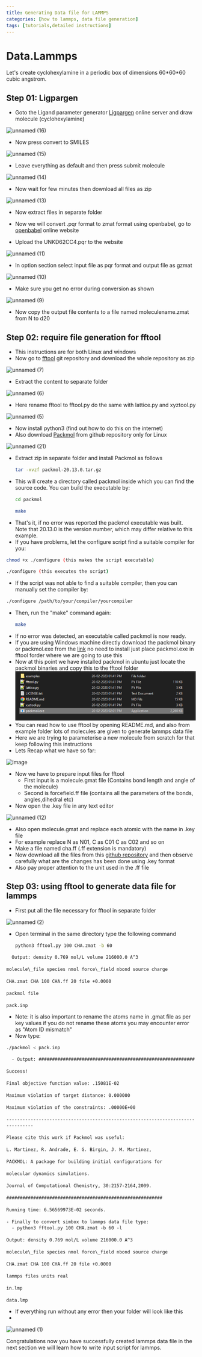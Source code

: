 ```yaml
---
title: Generating Data file for LAMMPS
categories: [how to lammps, data file generation]
tags: [tutorials,detailed instructions] 
---
```


# Data.Lammps

Let's create cyclohexylamine in a periodic box of dimensions 60\*60\*60 cubic angstrom.

## Step 01: Ligpargen

- Goto the Ligand parameter generator [Ligpargen](http://zarbi.chem.yale.edu/ligpargen/moleculeDraw.html) online server and draw molecule (cyclohexylamine)

![unnamed (16)](https://user-images.githubusercontent.com/125783050/223173097-63754aac-bb30-49d9-a68f-17e25284a286.png)

- Now press convert to SMILES

![unnamed (15)](https://user-images.githubusercontent.com/125783050/223173280-8b16a978-c988-4c80-8e21-cd89e11b8146.png)

- Leave everything as default and then press submit molecule

![unnamed (14)](https://user-images.githubusercontent.com/125783050/223173457-40937a41-b54f-4cd5-a53a-117fa60c36fe.png)

- Now wait for few minutes then download all files as zip

![unnamed (13)](https://user-images.githubusercontent.com/125783050/223173501-ef65e935-d9c8-40cf-82a8-a06d92267823.png)

- Now extract files in separate folder

- Now we will convert .pqr format to zmat format using openbabel, go to [openbabel](https://www.cheminfo.org/Chemistry/Cheminformatics/FormatConverter/index.html) online website

- Upload the UNKD62CC4.pqr to the website

![unnamed (11)](https://user-images.githubusercontent.com/125783050/223173541-ffc62b3b-72c9-411f-a7a9-c5292a200883.png)

- In option section select input file as pqr format and output file as gzmat

![unnamed (10)](https://user-images.githubusercontent.com/125783050/223173909-31b684fc-d7fa-406e-a1b6-ffdb7d146ad0.png)

- Make sure you get no error during conversion as shown

![unnamed (9)](https://user-images.githubusercontent.com/125783050/223174575-db1cd344-1ca3-48dc-b130-671a69709f28.png)

- Now copy the output file contents to a file named moleculename.zmat from N to d20

## Step 02: require file generation for fftool

- This instructions are for both Linux and windows
- Now go to [fftool](https://github.com/paduagroup/fftool) git repository and download the whole repository as zip

![unnamed (7)](https://user-images.githubusercontent.com/125783050/223173971-eb3e7ece-b0ef-4c5b-b277-272cd5356b45.png)

- Extract the content to separate folder

![unnamed (6)](https://user-images.githubusercontent.com/125783050/223174011-a7871afe-5997-4845-927a-e6c560817d60.png)

- Here rename fftool to fftool.py do the same with lattice.py and xyztool.py

![unnamed (5)](https://user-images.githubusercontent.com/125783050/223174045-a4e0fee8-bd3f-4113-9091-387d98a99c49.png)

- Now install python3 (find out how to do this on the internet)
- Also download [Packmol](https://github.com/m3g/packmol) from github repository only for Linux


![unnamed (21)](https://user-images.githubusercontent.com/125783050/223174093-d6bf3b63-66c0-474c-9653-c4ce5ddb9bad.png)

- Extract zip in separate folder and install Packmol as follows
  ```bash
  tar -xvzf packmol-20.13.0.tar.gz
  ```
- This will create a directory called packmol inside which you can find the source code. You can build the executable by:
  ```bash
  cd packmol
  ```
  ```bash
  make
  ```
- That's it, if no error was reported the packmol executable was built. Note that 20.13.0 is the version number, which may differ relative to this example.
- If you have problems, let the configure script find a suitable compiler for you:
 ```bash
 chmod +x ./configure (this makes the script executable)
 ```
  ```bash
  ./configure (this executes the script)
  ```
- If the script was not able to find a suitable compiler, then you can manually set the compiler by:
 ```bash
 ./configure /path/to/your/compiler/yourcompiler
 ```
- Then, run the "make" command again:
  ```bash 
  make
  ```
- If no error was detected, an executable called packmol is now ready.
- If you are using Windows machine directly download the packmol binary or packmol.exe from the [link](https://github.com/m3g/packmol/tree/gh-pages/docs/Windows_Binaries/20.3.3-Windows10-64bits) no need to install just place packmol.exe in fftool forder where we are going to use this
- Now at this point we have installed packmol in ubuntu just locate the packmol binaries and copy this to the fftool folder
![Ligpargen](https://github.com/alokranjancheme/alokranjan/blob/main/_images/unnamed%20(4).png)
- You can read how to use fftool by opening README.md, and also from example folder lots of molecules are given to generate lammps data file
- Here we are trying to parameterise a new molecule from scratch for that keep following this instructions
- Lets Recap what we have so far:

![image](https://user-images.githubusercontent.com/125783050/222965145-51c6be2f-3175-4e06-904f-2b61a0db3c4c.png)

- Now we have to prepare input files for fftool
  - First input is a molecule.gmat file (Contains bond length and angle of the molecule)
  - Second is forcefield.ff file (contains all the parameters of the bonds, angles,dihedral etc)
- Now open the .key file in any text editor

![unnamed (12)](https://user-images.githubusercontent.com/125783050/223174187-52094644-8fca-4198-ad96-0125c67b99ae.png)

- Also open molecule.gmat and replace each atomic with the name in .key file
- For example replace N as N01, C as C01 C as C02 and so on
- Make a file named cha.ff (.ff extension is mandatory)
- Now download all the files from this [github repository](https://github.com/alokranjancheme/paramcyclohexylamine) and then observe carefully what are the changes has been done using .key format
- Also pay proper attention to the unit used in the .ff file

## Step 03: using fftool to generate data file for lammps

- First put all the file necessary for fftool in separate folder

![unnamed (2)](https://user-images.githubusercontent.com/125783050/223174247-5f90187f-3c73-4f65-860e-7d005157aa74.png)

- Open terminal in the same directory type the following command
  ```bash
  python3 fftool.py 100 CHA.zmat -b 60
  ```
 ```
   Output: density 0.769 mol/L volume 216000.0 A^3

molecule\_file species nmol force\_field nbond source charge

CHA.zmat CHA 100 CHA.ff 20 file +0.0000

packmol file

pack.inp
```
- Note: it is also important to rename the atoms name in .gmat file as per key values if you do not rename these atoms you may encounter error as "Atom ID mismatch"
- Now type:

 ```bash
 ./packmol < pack.inp
 ```
```
  - Output: ##########################################################

Success!

Final objective function value: .15081E-02

Maximum violation of target distance: 0.000000

Maximum violation of the constraints: .00000E+00

--------------------------------------------------------------------------------

Please cite this work if Packmol was useful:

L. Martinez, R. Andrade, E. G. Birgin, J. M. Martinez,

PACKMOL: A package for building initial configurations for

molecular dynamics simulations.

Journal of Computational Chemistry, 30:2157-2164,2009.

##########################################################

Running time: 6.56569973E-02 seconds.

- Finally to convert simbox to lammps data file type:
  - python3 fftool.py 100 CHA.zmat -b 60 -l

Output: density 0.769 mol/L volume 216000.0 A^3

molecule\_file species nmol force\_field nbond source charge

CHA.zmat CHA 100 CHA.ff 20 file +0.0000

lammps files units real

in.lmp

data.lmp
```
- If everything run without any error then your folder will look like this
- 
![unnamed (1)](https://user-images.githubusercontent.com/125783050/223177096-303e6f37-e3b3-4999-8c70-c61432322d92.png)

Congratulations now you have successfully created lammps data file in the next section we will learn how to write input script for lammps.
